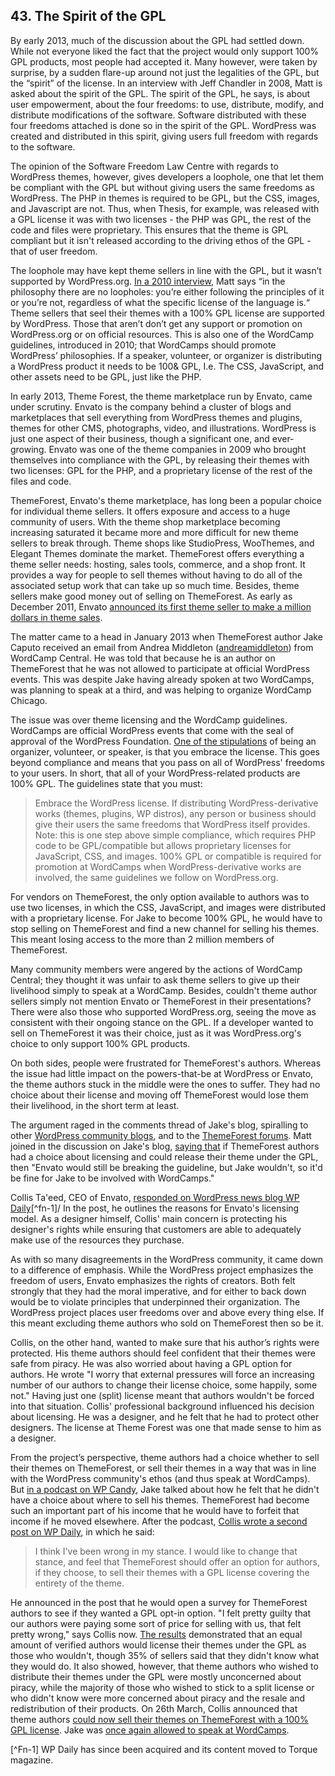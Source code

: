 ## 43. The Spirit of the GPL

By early 2013, much of the discussion about the GPL had settled down. While not everyone liked the fact that the project would only support 100% GPL products, most people had accepted it. Many however, were taken by surprise, by a sudden flare-up around not just the legalities of the GPL, but the “spirit” of the license. In an interview with Jeff Chandler in 2008, Matt is asked about the spirit of the GPL. The spirit of the GPL, he says, is about user empowerment, about the four freedoms: to use, distribute, modify, and distribute modifications of the software. Software  distributed with these four freedoms attached is done so in the spirit of the GPL. WordPress was created and distributed in this spirit, giving users full freedom with regards to the software. 

The opinion of the Software Freedom Law Centre with regards to WordPress themes, however, gives developers a loophole, one that let them be compliant with the GPL but without giving users the same freedoms as WordPress. The PHP in themes is required to be GPL, but the CSS, images, and Javascript are not. Thus, when Thesis, for example, was released with a GPL license it was with two licenses - the PHP was GPL, the rest of the code and files were proprietary. This ensures that the theme is GPL compliant but it isn't released according to the driving ethos of the GPL - that of user freedom.

The loophole may have kept theme sellers in line with the GPL, but it wasn’t supported by WordPress.org. [In a 2010 interview](http://wordpress.tv/2010/03/09/mullenweg-little-wordpress-interview/), Matt says “in the philosophy there are no loopholes: you’re either following the principles of it or you’re not, regardless of what the specific license of the language is.“ Theme sellers that seel their themes with a 100% GPL license are supported by WordPress. Those that aren’t don’t get any support or promotion on WordPress.org or on official resources. This is also one of the WordCamp guidelines, introduced in 2010; that WordCamps should promote WordPress’ philosophies. If a speaker, volunteer, or organizer is distributing a WordPress product it needs to be 100& GPL, I.e. The CSS, JavaScript, and other assets need to be GPL, just like the PHP.

In early 2013, Theme Forest, the theme marketplace run by Envato, came under scrutiny. Envato is the company behind a cluster of blogs and marketplaces that sell everything from WordPress themes and plugins, themes for other CMS, photographs, video, and illustrations. WordPress is just one aspect of their business, though a significant one, and ever-growing. Envato was one of the theme companies in 2009 who brought themselves into compliance with the GPL, by releasing their themes with two licenses: GPL for the PHP, and a proprietary license of the rest of the files and code.

ThemeForest, Envato's theme marketplace, has long been a popular choice for individual theme sellers. It offers exposure and access to a huge community of users. With the theme shop marketplace becoming increasing saturated it became more and more difficult for new theme sellers to break through. Theme shops like StudioPress, WooThemes, and Elegant Themes dominate the market. ThemeForest offers everything a theme seller needs: hosting, sales tools, commerce, and a shop front. It provides a way for people to sell themes without having to do all of the associated setup work that can take up so much time. Besides, theme sellers make good money out of selling on ThemeForest. As early as December 2011, Envato [announced its first theme seller to make a million dollars in theme sales](http://notes.envato.com/milestones/kriesi-first-to-1000000-on-the-marketplaces/).

The matter came to a head in January 2013 when ThemeForest author Jake Caputo received an email from Andrea Middleton ([andreamiddleton](https://profiles.wordpress.org/andreamiddleton/)) from WordCamp Central. He was told that because he is an author on ThemeForest that he was not allowed to participate at official WordPress events. This was despite Jake having already spoken at two WordCamps, was planning to speak at a third, and was helping to organize WordCamp Chicago.

The issue was over theme licensing and the WordCamp guidelines. WordCamps are official WordPress events that come with the seal of approval of the WordPress Foundation. [One of the stipulations](http://plan.wordcamp.org/become-an-organizer/representing-wordpress/) of being an organizer, volunteer, or speaker, is that you embrace the license. This goes beyond compliance and means that you pass on all of WordPress' freedoms to your users. In short, that all of your WordPress-related products are 100% GPL. The guidelines state that you must:

> Embrace the WordPress license. If distributing WordPress-derivative works (themes, plugins, WP distros), any person or business should give their users the same freedoms that WordPress itself provides. Note: this is one step above simple compliance, which requires PHP code to be GPL/compatible but allows proprietary licenses for JavaScript, CSS, and images. 100% GPL or compatible is required for promotion at WordCamps when WordPress-derivative works are involved, the same guidelines we follow on WordPress.org.

For vendors on ThemeForest, the only option available to authors was to use two licenses, in which the CSS, JavaScript, and images were distributed with a proprietary license. For Jake to become 100% GPL, he would have to stop selling on ThemeForest and find a new channel for selling his themes. This meant losing access to the more than 2 million members of ThemeForest.

Many community members were angered by the actions of WordCamp Central; they thought it was unfair to ask theme sellers to give up their livelihood simply to speak at a WordCamp. Besides, couldn't theme author sellers simply not mention Envato or ThemeForest in their presentations? There were also those who supported WordPress.org, seeing the move as consistent with their ongoing stance on the GPL. If a developer wanted to sell on ThemeForest it was their choice, just as it was WordPress.org's choice to only support 100% GPL products.

On both sides, people were frustrated for ThemeForest's authors. Whereas the issue had little impact on the powers-that-be at WordPress or Envato, the theme authors stuck in the middle were the ones to suffer. They had no choice about their license and moving off ThemeForest would lose them their livelihood, in the short term at least.

The argument raged in the comments thread of Jake's blog, spiralling to other [WordPress community blogs](http://www.poststat.us/what-now-for-commercial-theme-authors/), and to the [ThemeForest forums](http://themeforest.net/forums/thread/wordpressorg-bans-themeforest-members-from-participating-in-official-wordcamp-gatherings/85648?page=2). Matt joined in the discussion on Jake's blog, [saying that](http://www.designcrumbs.com/automatically-blackballed#comment-430) if ThemeForest authors had a choice about licensing and could release their theme under the GPL, then "Envato would still be breaking the guideline, but Jake wouldn't, so it'd be fine for Jake to be involved with WordCamps."

Collis Ta'eed, CEO of Envato, [responded on WordPress news blog WP Daily](http://torquemag.io/themeforest-wordcamps/)[^fn-1]/ In the post, he outlines the reasons for Envato's licensing model. As a designer himself, Collis' main concern is protecting his designer's rights while ensuring that customers are able to adequately make use of the resources they purchase.

As with so many disagreements in the WordPress community, it came down to a difference of emphasis. While the WordPress project emphasizes the freedom of users, Envato emphasizes the rights of creators. Both felt strongly that they had the moral imperative, and for either to back down would be to violate principles that underpinned their organization. The WordPress project places user freedoms over and above every thing else. If this meant excluding theme authors who sold on ThemeForest then so be it. 

Collis, on the other hand, wanted to make sure that his author’s rights were protected. His theme authors should feel confident that their themes were safe from piracy. He was also worried about having a GPL option for authors. He wrote "I worry that external pressures will force an increasing number of our authors to change their license choice, some happily, some not." Having just one (split) license meant that authors wouldn't be forced into that situation. Collis' professional background influenced his decision about licensing. He was a designer, and he felt that he had to protect other designers. The license at Theme Forest was one that made sense to him as a designer. 

From the project’s perspective, theme authors had a choice whether to sell their themes on ThemeForest, or sell their themes in a way that was in line with the WordPress community's ethos (and thus speak at WordCamps). But [in a podcast on WP Candy](http://wpcandy.com/podcasts/035-with-special-guest-jake-caputo/), Jake talked about how he felt that he didn't have a choice about where to sell his themes. ThemeForest had become such an important part of his income that he would have to forfeit that income if he moved elsewhere. After the podcast, [Collis wrote a second post on WP Daily](http://torquemag.io/theme-clarity/), in which he said:

> I think I've been wrong in my stance. I would like to change that stance, and feel that ThemeForest should offer an option for authors, if they choose, to sell their themes with a GPL license covering the entirety of the theme. 

He announced in the post that he would open a survey for ThemeForest authors to see if they wanted a GPL opt-in option. "I felt pretty guilty that our authors were paying some sort of price for selling with us, that felt pretty wrong," says Collis now. [The results](http://notes.envato.com/news/survey-results-about-gpl-opt-in-choice/) demonstrated that an equal amount of verified authors would license their themes under the GPL as those who wouldn't, though 35% of sellers said that they didn't know what they would do. It also showed, however, that theme authors who wished to distribute their themes under the GPL were mostly unconcerned about piracy, while the majority of those who wished to stick to a split license or who didn't know were more concerned about piracy and the resale and redistribution of their products. On 26th March, Collis announced that theme authors [could now sell their themes on ThemeForest with a 100% GPL license](http://notes.envato.com/general/100-gpl-option-now-available-plus-woothemes-arrives/). Jake was [once again allowed to speak at WordCamps](http://www.designcrumbs.com/un-blackballed). 



[^Fn-1] WP Daily has since been acquired and its content moved to Torque magazine.

